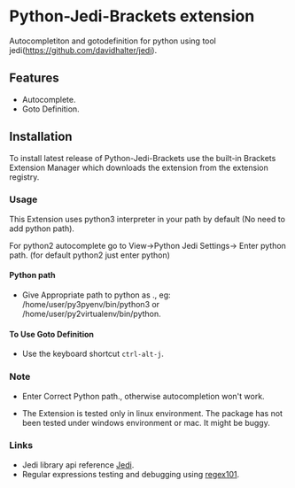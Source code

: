 # Python-Jedi-Brackets extension

Autocompletiton and gotodefinition for python using tool jedi(https://github.com/davidhalter/jedi).

## Features
  - Autocomplete.
  - Goto Definition.

## Installation
To install latest release of Python-Jedi-Brackets use the built-in Brackets Extension Manager which downloads the extension from the extension registry.

### Usage

This Extension uses python3 interpreter in your path by default (No need to add python path).

For python2 autocomplete go to View->Python Jedi Settings-> Enter python path. (for default python2 just enter python)

#### Python path
  - Give Appropriate path to python as ., eg: /home/user/py3pyenv/bin/python3 or /home/user/py2virtualenv/bin/python.

#### To Use Goto Definition
  - Use the keyboard shortcut `ctrl-alt-j`.

### Note
  - Enter Correct Python path., otherwise autocompletion won't work.

  - The Extension is tested only in linux environment. The package has not been tested under windows environment or mac. It might
be buggy.

### Links
  - Jedi library api reference [Jedi](http://jedi.readthedocs.io/en/latest/index.html).
  - Regular expressions testing and debugging using [regex101](https://regex101.com).
